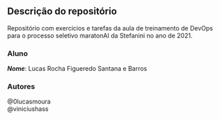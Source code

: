 ## Descrição do repositório

Repositório com exercicios e tarefas da aula de treinamento de DevOps para o processo seletivo maratonAI da Stefanini no ano de 2021.

### Aluno

***Nome***:  Lucas Rocha Figueredo Santana e Barros

### Autores

@0lucasmoura  
@viniciushass
